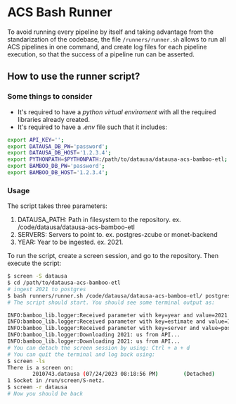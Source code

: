 # ACS Bash Runner
To avoid running every pipeline by itself and taking advantage from the standarization of the codebase, the file `/runners/runner.sh` allows to run all ACS pipelines in one command, and create log files for each pipeline execution, so that the success of a pipeline run can be asserted.

## How to use the runner script?
### Some things to consider
* It's required to have a *python virtual enviroment* with all the required libraries already created.
* It's required to have a *.env* file such that it includes:

```bash
export API_KEY='';
export DATAUSA_DB_PW='password';
export DATAUSA_DB_HOST='1.2.3.4';
export PYTHONPATH=$PYTHONPATH:/path/to/datausa/datausa-acs-bamboo-etl;
export BAMBOO_DB_PW='password';
export BAMBOO_DB_HOST='1.2.3.4';
```

### Usage
The script takes three parameters:
1. DATAUSA_PATH: Path in filesystem to the repository. ex. /code/datausa/datausa-acs-bamboo-etl
2. SERVERS: Servers to point to. ex. postgres-zcube or monet-backend
3. YEAR: Year to be ingested. ex. 2021.

To run the script, create a screen session, and go to the repository. Then execute the script:
```bash
$ screen -S datausa
$ cd /path/to/datausa-acs-bamboo-etl
# ingest 2021 to postgres
$ bash runners/runner.sh /code/datausa/datausa-acs-bamboo-etl/ postgres-zcube 2021
# The script should start. You should see some terminal output as:

INFO:bamboo_lib.logger:Received parameter with key=year and value=2021
INFO:bamboo_lib.logger:Received parameter with key=estimate and value=1
INFO:bamboo_lib.logger:Received parameter with key=server and value=postgres-zcube
INFO:bamboo_lib.logger:Downloading 2021: us from API...
INFO:bamboo_lib.logger:Downloading 2021: us from API...
# You can detach the screen session by using: Ctrl + a + d
# You can quit the terminal and log back using:
$ screen -ls
There is a screen on:
        2010743.datausa (07/24/2023 08:18:56 PM)        (Detached)
1 Socket in /run/screen/S-netz.
$ screen -r datausa
# Now you should be back
```

